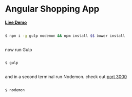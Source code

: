 # Angular Shopping App

[__Live Demo__](https://ng-shop-app.herokuapp.com/)

```bash
  
$ npm i -g gulp nodemon && npm install $$ bower install
  
```

now run Gulp
```bash
  
$ gulp
  
```

and in a second terminal run Nodemon. check out [port 3000](http://localhost:3000/)
```bash
  
$ nodemon
  
```